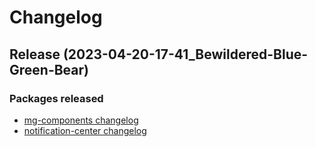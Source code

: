 # Changelog

## Release (2023-04-20-17-41_Bewildered-Blue-Green-Bear)

### Packages released

- [mg-components changelog](packages/mg-components/CHANGELOG.md)
- [notification-center changelog](packages/notification-center/CHANGELOG.md)
